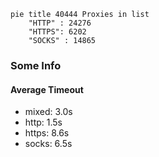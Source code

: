 
```mermaid
pie title 40444 Proxies in list
    "HTTP" : 24276
    "HTTPS": 6202
    "SOCKS" : 14865
```

### Some Info
#### Average Timeout

- mixed: 3.0s
- http: 1.5s
- https: 8.6s
- socks: 6.5s
